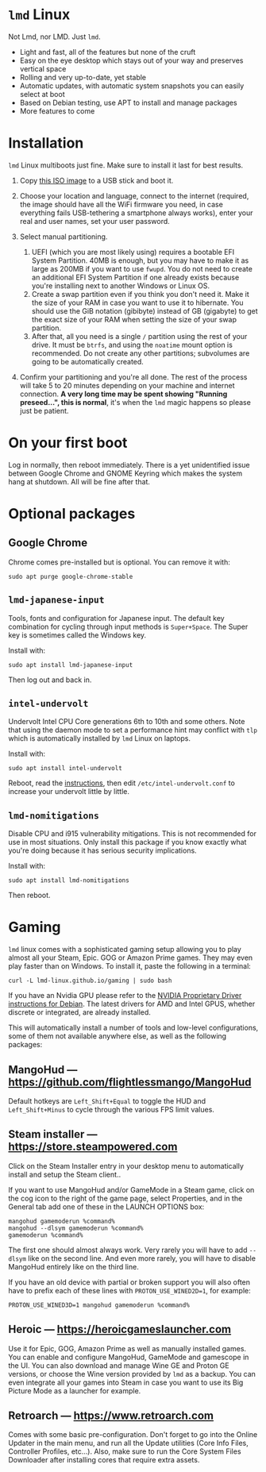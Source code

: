 # `lmd` Linux

Not Lmd, nor LMD. Just `lmd`.

- Light and fast, all of the features but none of the cruft
- Easy on the eye desktop which stays out of your way and preserves vertical space
- Rolling and very up-to-date, yet stable
- Automatic updates, with automatic system snapshots you can easily select at boot
- Based on Debian testing, use APT to install and manage packages
- More features to come


# Installation

`lmd` Linux multiboots just fine. Make sure to install it last for best results.

1. Copy [this ISO image](https://drive.google.com/file/d/1UEJ5a6xcU3RaSL5abFUbCUy7QUY_4UrJ) to a USB
   stick and boot it.

2. Choose your location and language, connect to the internet (required, the image should have all
   the WiFi firmware you need, in case everything fails USB-tethering a smartphone always works),
   enter your real and user names, set your user password.

3. Select manual partitioning.
   1. UEFI (which you are most likely using) requires a bootable EFI System Partition. 40MB is
      enough, but you may have to make it as large as 200MB if you want to use `fwupd`. You do not
      need to create an additional EFI System Partition if one already exists because you're
      installing next to another Windows or Linux OS.
   2. Create a swap partition even if you think you don't need it. Make it the size of your RAM in
      case you want to use it to hibernate. You should use the GiB notation (gibibyte) instead of GB
      (gigabyte) to get the exact size of your RAM when setting the size of your swap partition.
   3. After that, all you need is a single `/` partition using the rest of your drive. It must be
      `btrfs`, and using the `noatime` mount option is recommended. Do not create any other
      partitions; subvolumes are going to be automatically created.

4. Confirm your partitioning and you're all done. The rest of the process will take 5 to 20 minutes
   depending on your machine and internet connection. **A very long time may be spent showing
   "Running preseed...", this is normal**, it's when the `lmd` magic happens so please just be
   patient.


# On your first boot

Log in normally, then reboot immediately. There is a yet unidentified issue between Google Chrome
and GNOME Keyring which makes the system hang at shutdown. All will be fine after that.


# Optional packages

## Google Chrome

Chrome comes pre-installed but is optional. You can remove it with:

```shell
sudo apt purge google-chrome-stable
```


## `lmd-japanese-input`

Tools, fonts and configuration for Japanese input. The default key combination for cycling through
input methods is `Super+Space`. The Super key is sometimes called the Windows key.

Install with:

```shell
sudo apt install lmd-japanese-input
```

Then log out and back in.


## `intel-undervolt`

Undervolt Intel CPU Core generations 6th to 10th and some others. Note that using the daemon mode
to set a performance hint may conflict with `tlp` which is automatically installed by `lmd` Linux on
laptops.

Install with:

```shell
sudo apt install intel-undervolt
```

Reboot, read the [instructions](https://github.com/lmd-linux/intel-undervolt/blob/master/README.md),
then edit `/etc/intel-undervolt.conf` to increase your undervolt little by little.


## `lmd-nomitigations`

Disable CPU and i915 vulnerability mitigations. This is not recommended for use in most situations.
Only install this package if you know exactly what you're doing because it has serious security
implications.

Install with:

```shell
sudo apt install lmd-nomitigations
```

Then reboot.


# Gaming

`lmd` linux comes with a sophisticated gaming setup allowing you to play almost all your Steam,
Epic. GOG or Amazon Prime games. They may even play faster than on Windows. To install it, paste the
following in a terminal:

```shell
curl -L lmd-linux.github.io/gaming | sudo bash
```

If you have an Nvidia GPU please refer to the
[NVIDIA Proprietary Driver instructions for Debian]( https://wiki.debian.org/NvidiaGraphicsDrivers).
The latest drivers for AMD and Intel GPUS, whether discrete or integrated, are already installed.

This will automatically install a number of tools and low-level configurations, some of them not
available anywhere else, as well as the following packages:


## MangoHud — https://github.com/flightlessmango/MangoHud

Default hotkeys are `Left_Shift+Equal` to toggle the HUD and `Left_Shift+Minus` to cycle through the
various FPS limit values.


## Steam installer — https://store.steampowered.com

Click on the Steam Installer entry in your desktop menu to automatically install and setup the Steam
client..

If you want to use MangoHud and/or GameMode in a Steam game, click on the cog icon to the right of the
game page, select Properties, and in the General tab add one of these in the LAUNCH OPTIONS box:

```shell
mangohud gamemoderun %command%
mangohud --dlsym gamemoderun %command%
gamemoderun %command%
```

The first one should almost always work. Very rarely you will have to add `--dlsym` like on the
second line. And even more rarely, you will have to disable MangoHud entirely like on the third
line.

If you have an old device with partial or broken support you will also often have to prefix each of
these lines with `PROTON_USE_WINED2D=1`, for example:

```PROTON_USE_WINED3D=1 mangohud gamemoderun %command%```


## Heroic — https://heroicgameslauncher.com

Use it for Epic, GOG, Amazon Prime as well as manually installed games. You can enable and configure
MangoHud, GameMode and gamescope in the UI. You can also download and manage Wine GE and Proton GE
versions, or choose the Wine version provided by `lmd` as a backup. You can even integrate all your
games into Steam in case you want to use its Big Picture Mode as a launcher for example.


## Retroarch — https://www.retroarch.com

Comes with some basic pre-configuration. Don't forget to go into the Online Updater in the main
menu, and run all the Update utilities (Core Info Files, Controller Profiles, etc…). Also, make sure
to run the Core System Files Downloader after installing cores that require extra assets.
